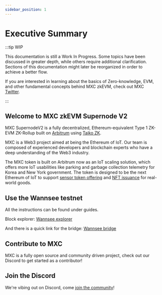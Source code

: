```yaml
---
sidebar_position: 1
---
```

# Executive Summary

:::tip WIP

This documentation is still a Work In Progress. Some topics have been discussed in greater depth, while others require additional clarification. Sections of this documentation might later be reorganized in order to achieve a better flow.

If you are interested in learning about the basics of Zero-knowledge, EVM, and other fundamental concepts behind MXC zkEVM, check out MXC [Twitter](https://twitter.com/MXCfoundation).

:::

## Welcome to MXC zkEVM Supernode V2

MXC SupernodeV2 is a fully decentralized, Ethereum-equivalent Type 1 ZK-EVM ZK-Rollup built on [Arbitrum](https://arbitrum.io/) using [Taiko ZK](https://taiko.xyz/). 

MXC is a Web3 project aimed at being the Ethereum of IoT. Our team is composed of experienced developers and blockchain experts who have a deep understanding of the Web3 industry.

The MXC token is built on Arbitrum now as an IoT scaling solution, which offers more IoT usabilities like parking and garbage collection telemetry for Korea and New York government. The token is designed to be the next Ethereum of IoT to support [sensor token offering](https://www.mxc.org/blog/introducing-initial-sensor-offering-iso) and [NFT issuance](https://medium.com/mxc/mxprotocol-enters-multi-billion-dollar-nfc-market-4bb4a4a3e382) for real-world goods.

## Use the Wannsee testnet

All the instructions can be found under guides.

Block explorer:
[Wannsee explorer](https://wannsee-explorer.mxc.com)

And there is a quick link for the bridge: 
[Wannsee bridge](https://wannsee-bridge.mxc.com)  

## Contribute to MXC

MXC is a fully open source and community driven project, check out our Discord to get started as a contributor!

## Join the Discord

We're vibing out on Discord, come [join the community](https://discord.com/invite/mxcfoundation)!